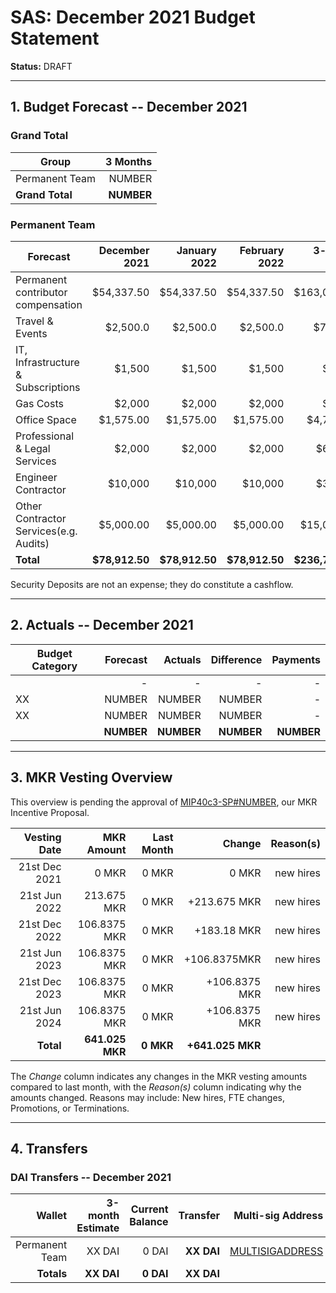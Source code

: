 # SAS: December 2021 Budget Statement

**Status:** DRAFT

---

## 1. Budget Forecast -- December 2021

### Grand Total

| Group           | 3 Months       |
|-----------------|---------------:|
| Permanent Team  |       NUMBER  |
| **Grand Total** |   **NUMBER** |

### Permanent Team

| Forecast                     | December 2021 | January 2022 | February 2022 | 3-month Total |
|------------------------------|----------:|----------:|------------:|--------------:|
| Permanent contributor compensation      |   $54,337.50 |   $54,337.50 |     $54,337.50 |      $163,012.50 |
| Travel & Events |   $2,500.0 |      $2,500.0     |       $2,500.0     |       $7,500.0    |
| IT, Infrastructure & Subscriptions          |    $1,500 |     $1,500 |       $1,500 |       $4,500 |
| Gas Costs                     |      $2,000 |      $2,000 |       $2,000 |        $6,000 |
| Office Space               |      $1,575.00 |      $1,575.00 |        $1,575.00 |          $4,725.00 |
| Professional & Legal Services               |      $2,000 |      $2,000 |        $2,000 |          $60,000 |
| Engineer Contractor             |      $10,000 |      $10,000 |       $10,000 |         $30,000 |
| Other Contractor Services(e.g. Audits)                |      $5,000.00     |   $5,000.00  |      $5,000.00       |        $15,000.00 |
| **Total**                    |**$78,912.50**|**$78,912.50**|**$78,912.50**|  **$236,737.50**|

Security Deposits are not an expense; they do constitute a cashflow.

---

## 2. Actuals -- December 2021


| Budget Category     | Forecast       | Actuals        | Difference      | Payments       |
| ------------------- | -------------: | -------------: | --------------: | -------------: |
|                     | -              | -              | -               | -        |
| XX     |  NUMBER        | NUMBER         | NUMBER         | -              |
| XX      |   NUMBER         | NUMBER         | NUMBER         | -              |
|                     | **NUMBER**    | **NUMBER**    | **NUMBER**      |  **NUMBER**    |
---

## 3. MKR Vesting Overview

This overview is pending the approval of [MIP40c3-SP#NUMBER](LINK), our MKR Incentive Proposal.
 
|  Vesting Date         |       MKR Amount | Last Month |        Change |      Reason(s) |
|----------------------:|-----------------:|-----------:|--------------:|---------------:|
|  21st Dec 2021        |       0 MKR      |      0 MKR |   0 MKR       |      new hires    |
|  21st Jun 2022        |      213.675 MKR |      0 MKR |   +213.675 MKR |      new hires  |
|  21st Dec 2022        |       106.8375 MKR |      0 MKR |   +183.18 MKR |      new hires |
|  21st Jun 2023        |       106.8375 MKR |      0 MKR |   +106.8375MKR |      new hires |
|  21st Dec 2023        |       106.8375 MKR |      0 MKR |   +106.8375 MKR |      new hires |
|  21st Jun 2024        |       106.8375 MKR |      0 MKR |   +106.8375 MKR |      new hires |
|  **Total**            | **641.025 MKR** |  **0 MKR** | **+641.025 MKR** |                |

The *Change* column indicates any changes in the MKR vesting amounts compared to last month, with the *Reason(s)* column indicating why the amounts changed. Reasons may include: New hires, FTE changes, Promotions, or Terminations.

---

## 4. Transfers

### DAI Transfers -- December 2021

|             Wallet | 3-month Estimate | Current Balance |         Transfer |                          Multi-sig Address |
|-------------------:|-----------------:|----------------:|-----------------:|-------------------------------------------:|
|     Permanent Team |      XX DAI |           0 DAI | **XX DAI** | [MULTISIGADDRESS](LINK) |
|     **Totals**     |  **XX DAI** |       **0 DAI** | **XX DAI** |                                            |
